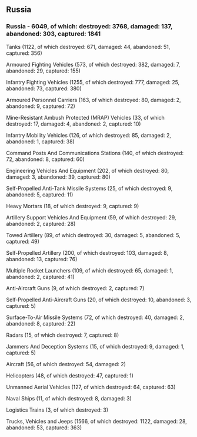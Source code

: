 
 
 ## Russia
 
 ### Russia - 6049, of which: destroyed: 3768, damaged: 137, abandoned: 303, captured: 1841

 

 

 Tanks (1122, of which destroyed: 671, damaged: 44, abandoned: 51, captured: 356)

 Armoured Fighting Vehicles (573, of which destroyed: 382, damaged: 7, abandoned: 29, captured: 155)

 Infantry Fighting Vehicles (1255, of which destroyed: 777, damaged: 25, abandoned: 73, captured: 380)

 Armoured Personnel Carriers (163, of which destroyed: 80, damaged: 2, abandoned: 9, captured: 72)

 Mine-Resistant Ambush Protected (MRAP) Vehicles (33, of which destroyed: 17, damaged: 4, abandoned: 2, captured: 10)

 Infantry Mobility Vehicles (126, of which destroyed: 85, damaged: 2, abandoned: 1, captured: 38)

 Command Posts And Communications Stations (140, of which destroyed: 72, abandoned: 8, captured: 60)

 Engineering Vehicles And Equipment (202, of which destroyed: 80, damaged: 3, abandoned: 39, captured: 80)

 Self-Propelled Anti-Tank Missile Systems (25, of which destroyed: 9, abandoned: 5, captured: 11)

 Heavy Mortars (18, of which destroyed: 9, captured: 9)

 Artillery Support Vehicles And Equipment (59, of which destroyed: 29, abandoned: 2, captured: 28)

 Towed Artillery (89, of which destroyed: 30, damaged: 5, abandoned: 5, captured: 49)

 Self-Propelled Artillery (200, of which destroyed: 103, damaged: 8, abandoned: 13, captured: 76)

 Multiple Rocket Launchers (109, of which destroyed: 65, damaged: 1, abandoned: 2, captured: 41)

 Anti-Aircraft Guns (9, of which destroyed: 2, captured: 7)

 Self-Propelled Anti-Aircraft Guns (20, of which destroyed: 10, abandoned: 3, captured: 5)

 Surface-To-Air Missile Systems (72, of which destroyed: 40, damaged: 2, abandoned: 8, captured: 22)

 Radars (15, of which destroyed: 7, captured: 8)

 Jammers And Deception Systems (15, of which destroyed: 9, damaged: 1, captured: 5)

 Aircraft (56, of which destroyed: 54, damaged: 2)

 Helicopters (48, of which destroyed: 47, captured: 1)

 Unmanned Aerial Vehicles (127, of which destroyed: 64, captured: 63)

 Naval Ships (11, of which destroyed: 8, damaged: 3)

 Logistics Trains (3, of which destroyed: 3)

 Trucks, Vehicles and Jeeps (1566, of which destroyed: 1122, damaged: 28, abandoned: 53, captured: 363)

